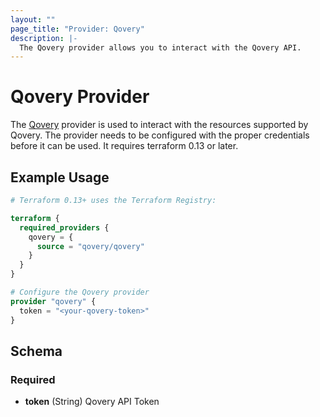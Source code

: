 ```yaml
---
layout: ""
page_title: "Provider: Qovery"
description: |-
  The Qovery provider allows you to interact with the Qovery API.
---
```


# Qovery Provider

The [Qovery](https://www.qovery.com/) provider is used to interact with the resources supported by Qovery. 
The provider needs to be configured with the proper credentials before it can be used. 
It requires terraform 0.13 or later.


## Example Usage

```terraform
# Terraform 0.13+ uses the Terraform Registry:

terraform {
  required_providers {
    qovery = {
      source = "qovery/qovery"
    }
  }
}

# Configure the Qovery provider
provider "qovery" {
  token = "<your-qovery-token>"
}
```

<!-- schema generated by tfplugindocs -->
## Schema

### Required

- **token** (String) Qovery API Token